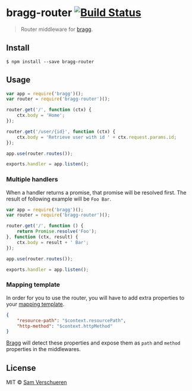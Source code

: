 # bragg-router [![Build Status](https://travis-ci.org/SamVerschueren/bragg-router.svg?branch=master)](https://travis-ci.org/SamVerschueren/bragg-router)

> Router middleware for [bragg](https://github.com/SamVerschueren/bragg).


## Install

```
$ npm install --save bragg-router
```


## Usage

```js
var app = require('bragg')();
var router = require('bragg-router')();

router.get('/', function (ctx) {
    ctx.body = 'Home';
});

router.get('/user/{id}', function (ctx) {
    ctx.body = 'Retrieve user with id ' + ctx.request.params.id;
});

app.use(router.routes());

exports.handler = app.listen();
```

### Multiple handlers

When a handler returns a promise, that promise will be resolved first. The result of following example will be `Foo Bar`.

```js
var app = require('bragg')();
var router = require('bragg-router')();

router.get('/', function () {
    return Promise.resolve('Foo');
}, function (ctx, result) {
    ctx.body = result + ' Bar';
});

app.use(router.routes());

exports.handler = app.listen();
```

### Mapping template

In order for you to use the router, you will have to add extra properties to your [mapping template](https://github.com/SamVerschueren/bragg#mapping-template).

```json
{
    "resource-path": "$context.resourcePath",
    "http-method": "$context.httpMethod"
}
```

[Bragg](https://github.com/SamVerschueren/bragg) will detect these properties and expose them as `path` and `method` properties in the middlewares.


## License

MIT © [Sam Verschueren](https://github.com/SamVerschueren)
